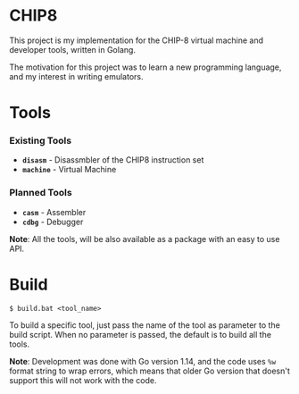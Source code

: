 # CHIP8
This project is my implementation for the CHIP-8 virtual machine and developer tools,
written in Golang.

The motivation for this project was to learn a new programming language,
and my interest in writing emulators.


# Tools

### Existing Tools
* __`disasm`__ - Disassmbler of the CHIP8 instruction set
* __`machine`__ - Virtual Machine

### Planned Tools
* __`casm`__ - Assembler
* __`cdbg`__ - Debugger

__Note__:
All the tools, will be also available as a package with an easy to use API.


# Build
```
$ build.bat <tool_name>
```
To build a specific tool, just pass the name of the tool as parameter to the build script.
When no parameter is passed, the default is to build all the tools.

__Note__:
Development was done with Go version 1.14,
and the code uses `%w` format string to wrap errors, which means that older Go version that doesn't support this will not work with the code.
